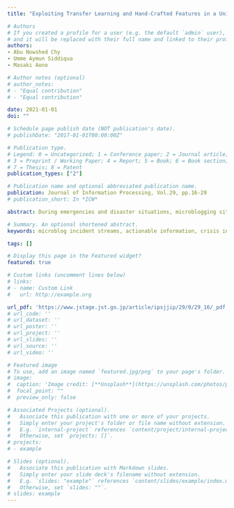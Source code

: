 ```yaml
---
title: "Exploiting Transfer Learning and Hand-Crafted Features in a Unified Neural Model for Identifying Actionable Informative Tweets"

# Authors
# If you created a profile for a user (e.g. the default `admin` user), write the username (folder name) here 
# and it will be replaced with their full name and linked to their profile.
authors:
- Abu Nowshed Chy
- Umme Aymun Siddiqua
- Masaki Aono

# Author notes (optional)
# author_notes:
# - "Equal contribution"
# - "Equal contribution"

date: 2021-01-01
doi: ""

# Schedule page publish date (NOT publication's date).
# publishDate: "2017-01-01T00:00:00Z"

# Publication type.
# Legend: 0 = Uncategorized; 1 = Conference paper; 2 = Journal article;
# 3 = Preprint / Working Paper; 4 = Report; 5 = Book; 6 = Book section;
# 7 = Thesis; 8 = Patent
publication_types: ["2"]

# Publication name and optional abbreviated publication name.
publication: Journal of Information Processing, Vol.29, pp.16-29
# publication_short: In *ICW*

abstract: During emergencies and disaster situations, microblogging sites, especially twitter, can be used as a source of providing situational information needs. Monitoring and identifying informative tweets from tweet streams provide enormous opportunities for public safety personnel in coordinating aid operations as well as conducting the post-incident analysis. However, the brevity of tweets and noisy tweet contents makes it challenging to extract the situational information effectively and identify the tweets based on different information types. In this paper, we propose a neural network model with a naive rule-based classifier for actionable informative tweets classification. In our proposed neural architecture, we exploit the transfer learning features from a pre-trained sentence embeddings model along with a rich set of hand-crafted features to train a multilayer perceptron (MLP) network. In addition, we employ the state-of-the-art LSTM variants, nested LSTMs (NLSTMs) to capture the long-term dependency effectively. On top of nested LSTMs, we perform the convolution using multiple kernels (CMK) to obtain the higher-level representation of tweets. Experiments on the 2018 TREC incident streams (TREC-IS) dataset show that our proposed neural model learns the contextual information effectively and achieves the overall best result compared to the state-of-the-art methods.

# Summary. An optional shortened abstract.
keywords: microblog incident streams, actionable information, crisis informatics, disasters, nested LSTMs, convolution using multiple kernels, transfer learning features, hand-crafted features.

tags: []

# Display this page in the Featured widget?
featured: true

# Custom links (uncomment lines below)
# links:
# - name: Custom Link
#   url: http://example.org

url_pdf: 'https://www.jstage.jst.go.jp/article/ipsjjip/29/0/29_16/_pdf'
# url_code: ''
# url_dataset: ''
# url_poster: ''
# url_project: ''
# url_slides: ''
# url_source: ''
# url_video: ''

# Featured image
# To use, add an image named `featured.jpg/png` to your page's folder. 
# image:
#  caption: 'Image credit: [**Unsplash**](https://unsplash.com/photos/pLCdAaMFLTE)'
#  focal_point: ""
#  preview_only: false

# Associated Projects (optional).
#   Associate this publication with one or more of your projects.
#   Simply enter your project's folder or file name without extension.
#   E.g. `internal-project` references `content/project/internal-project/index.md`.
#   Otherwise, set `projects: []`.
# projects:
# - example

# Slides (optional).
#   Associate this publication with Markdown slides.
#   Simply enter your slide deck's filename without extension.
#   E.g. `slides: "example"` references `content/slides/example/index.md`.
#   Otherwise, set `slides: ""`.
# slides: example
---
```

